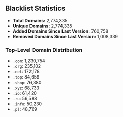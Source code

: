 ## Blacklist Statistics

- **Total Domains:** 2,774,335
- **Unique Domains:** 2,774,335
- **Added Domains Since Last Version:** 760,758
- **Removed Domains Since Last Version:** 1,008,339

### Top-Level Domain Distribution

-  `.com`: 1,230,754
-  `.org`: 235,102
-  `.net`: 172,178
-  `.top`: 84,659
-  `.shop`: 76,380
-  `.xyz`: 68,733
-  `.io`: 61,420
-  `.ru`: 56,588
-  `.info`: 50,230
-  `.pl`: 48,769
